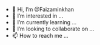 - 👋 Hi, I’m @Faizaminkhan
- 👀 I’m interested in ...
- 🌱 I’m currently learning ...
- 💞️ I’m looking to collaborate on ...
- 📫 How to reach me ...

<!---
Faizaminkhan/Faizaminkhan is a ✨ special ✨ repository because its `README.md` (this file) appears on your GitHub profile.
You can click the Preview link to take
 a look at your changes.
--->
